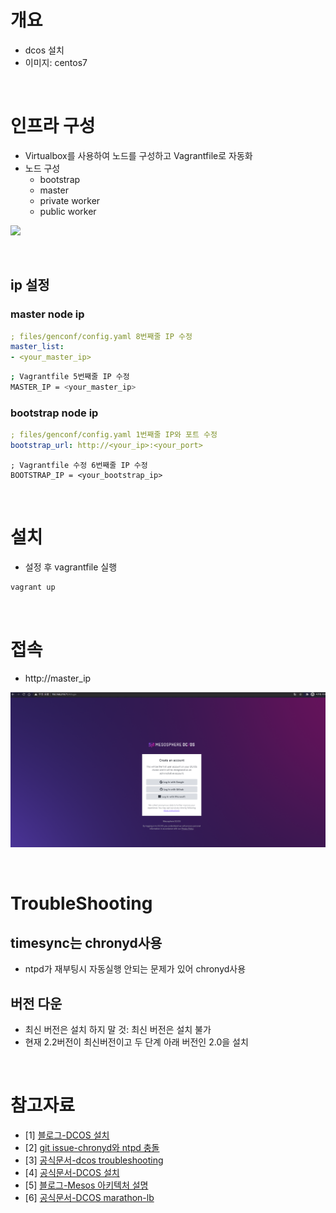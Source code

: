 # 개요
* dcos 설치 
* 이미지: centos7

<br>

# 인프라 구성
* Virtualbox를 사용하여 노드를 구성하고 Vagrantfile로 자동화
* 노드 구성
  * bootstrap
  * master
  * private worker
  * public worker

![](imgs/architecture.png)

<br>

## ip 설정
### master node ip
```yaml
; files/genconf/config.yaml 8번째줄 IP 수정
master_list:
- <your_master_ip>
```

```sh
; Vagrantfile 5번째줄 IP 수정
MASTER_IP = <your_master_ip>
```

### bootstrap node ip
```yaml
; files/genconf/config.yaml 1번째줄 IP와 포트 수정
bootstrap_url: http://<your_ip>:<your_port>
```

```
; Vagrantfile 수정 6번째줄 IP 수정
BOOTSTRAP_IP = <your_bootstrap_ip>
```

<br>

# 설치
* 설정 후 vagrantfile 실행
```sh
vagrant up
```

<br>

# 접속
* http://master_ip

![](imgs/access_homepage.png)

<br>

# TroubleShooting
## timesync는 chronyd사용 
* ntpd가 재부팅시 자동실행 안되는 문제가 있어 chronyd사용

## 버전 다운
* 최신 버전은 설치 하지 말 것: 최신 버전은 설치 불가
* 현재 2.2버전이 최신버전이고 두 단계 아래 버전인 2.0을 설치 

<br>

# 참고자료
* [1] [블로그-DCOS 설치](https://github.com/5wjdgns2/DC-OS)
* [2] [git issue-chronyd와 ntpd 충돌](https://groups.google.com/a/dcos.io/g/users/c/UYvMnVioOs8?pli=1)
* [3] [공식문서-dcos troubleshooting](https://mesosphere.github.io/field-notes/troubleshooting/installation-faq.html)
* [4] [공식문서-DCOS 설치](https://docs.d2iq.com/mesosphere/dcos/1.11/installing/production/deploying-dcos/installation/)
* [5] [블로그-Mesos 아키텍처 설명](https://steemit.com/kubernets/@giljae/kubernetes-vs-mesos-with-marathon)
* [6] [공식문서-DCOS marathon-lb](https://docs.d2iq.com/mesosphere/dcos/services/marathon-lb/1.13/release-notes/)